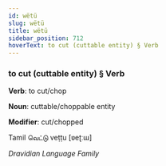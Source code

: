 ```yaml
---
id: wëtü
slug: wëtü
title: wëtü
sidebar_position: 712
hoverText: to cut (cuttable entity) § Verb
---
```


### to cut (cuttable entity) § Verb

**Verb**: to cut/chop

**Noun**: cuttable/choppable entity

**Modifier**: cut/chopped

Tamil வெட்டு veṭṭu [ʋeʈːɯ]

*Dravidian Language Family*
